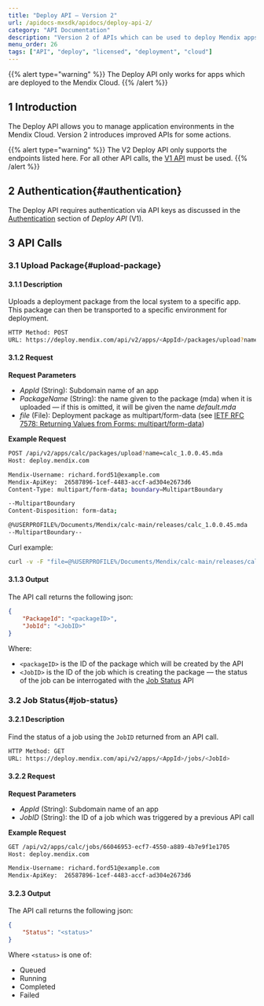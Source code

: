```yaml
---
title: "Deploy API – Version 2"
url: /apidocs-mxsdk/apidocs/deploy-api-2/
category: "API Documentation"
description: "Version 2 of APIs which can be used to deploy Mendix apps to licensed nodes"
menu_order: 26
tags: ["API", "deploy", "licensed", "deployment", "cloud"]
---
```


{{% alert type="warning" %}}
The Deploy API only works for apps which are deployed to the Mendix Cloud.
{{% /alert %}}

## 1 Introduction

The Deploy API allows you to manage application environments in the Mendix Cloud. Version 2 introduces improved APIs for some actions.

{{% alert type="warning" %}}
The V2 Deploy API only supports the endpoints listed here. For all other API calls, the [V1 API](deploy-api) must be used.
{{% /alert %}}

## 2 Authentication{#authentication}

The Deploy API requires authentication via API keys as discussed in the [Authentication](deploy-api#authentication) section of *Deploy API* (V1).

## 3 API Calls

### 3.1 Upload Package{#upload-package}

#### 3.1.1 Description

Uploads a deployment package from the local system to a specific app. This package can then be transported to a specific environment for deployment.

```bash
HTTP Method: POST
URL: https://deploy.mendix.com/api/v2/apps/<AppId>/packages/upload?name=<PackageName>
```

#### 3.1.2 Request

**Request Parameters**

*   _AppId_ (String): Subdomain name of an app
*   _PackageName_ (String): the name given to the package (mda) when it is uploaded — if this is omitted, it will be given the name *default.mda*
*   _file_ (File): Deployment package as multipart/form-data (see [IETF RFC 7578: Returning Values from Forms: multipart/form-data](https://tools.ietf.org/html/rfc7578))

**Example Request**

<!--Check this is correct -->

```bash
POST /api/v2/apps/calc/packages/upload?name=calc_1.0.0.45.mda
Host: deploy.mendix.com

Mendix-Username: richard.ford51@example.com
Mendix-ApiKey:  26587896-1cef-4483-accf-ad304e2673d6
Content-Type: multipart/form-data; boundary=MultipartBoundary

--MultipartBoundary
Content-Disposition: form-data;

@%USERPROFILE%/Documents/Mendix/calc-main/releases/calc_1.0.0.45.mda
--MultipartBoundary--
```

Curl example:
```bash
curl -v -F "file=@%USERPROFILE%/Documents/Mendix/calc-main/releases/calc_1.0.0.45.mda"  -X POST -H "Mendix-Username: richard.ford51@example.com" -H "Mendix-ApiKey: 26587896-1cef-4483-accf-ad304e2673d6" "https://deploy.mendix.com/api/v2/apps/calc/packages/upload?name=calc_1.0.0.45.mda"
```

#### 3.1.3 Output

The API call returns the following json:

```json
{
    "PackageId": "<packageID>",
    "JobId": "<JobID>"
}
```

Where:

* `<packageID>` is the ID of the package which will be created by the API
* `<JobID>` is the ID of the job which is creating the package — the status of the job can be interrogated with the [Job Status](#job-status) API

### 3.2 Job Status{#job-status}

#### 3.2.1 Description

Find the status of a job using the `JobID` returned from an API call.

```bash
HTTP Method: GET
URL: https://deploy.mendix.com/api/v2/apps/<AppId>/jobs/<JobId>
```

#### 3.2.2 Request

**Request Parameters**

*   _AppId_ (String): Subdomain name of an app
*   _JobID_ (String): the ID of a job which was triggered by a previous API call

**Example Request**

```bash
GET /api/v2/apps/calc/jobs/66046953-ecf7-4550-a889-4b7e9f1e1705
Host: deploy.mendix.com

Mendix-Username: richard.ford51@example.com
Mendix-ApiKey:  26587896-1cef-4483-accf-ad304e2673d6
```

#### 3.2.3 Output

The API call returns the following json:

```json
{
    "Status": "<status>"
}
```

Where `<status>` is one of:

* Queued
* Running
* Completed
* Failed
